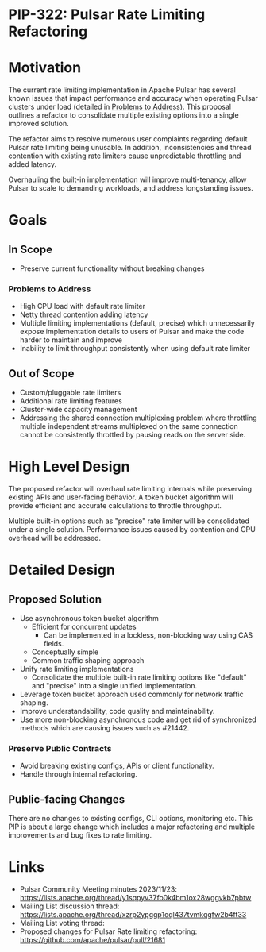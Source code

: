 # PIP-322: Pulsar Rate Limiting Refactoring

# Motivation

The current rate limiting implementation in Apache Pulsar has several known issues that impact performance and accuracy when operating Pulsar clusters under load (detailed in [Problems to Address](#problems-to-address)). This proposal outlines a refactor to consolidate multiple existing options into a single improved solution.

The refactor aims to resolve numerous user complaints regarding default Pulsar rate limiting being unusable. In addition, inconsistencies and thread contention with existing rate limiters cause unpredictable throttling and added latency.  

Overhauling the built-in implementation will improve multi-tenancy, allow Pulsar to scale to demanding workloads, and address longstanding issues.

# Goals

## In Scope

- Preserve current functionality without breaking changes

### Problems to Address  

- High CPU load with default rate limiter 
- Netty thread contention adding latency  
- Multiple limiting implementations (default, precise) which unnecessarily expose implementation details to users of Pulsar and make the code harder to maintain and improve
- Inability to limit throughput consistently when using default rate limiter

## Out of Scope

- Custom/pluggable rate limiters
- Additional rate limiting features
- Cluster-wide capacity management
- Addressing the shared connection multiplexing problem where throttling multiple independent streams multiplexed on the same connection cannot be consistently throttled by pausing reads on the server side.

# High Level Design

The proposed refactor will overhaul rate limiting internals while preserving existing APIs and user-facing behavior. A token bucket algorithm will provide efficient and accurate calculations to throttle throughput. 

Multiple built-in options such as "precise" rate limiter will be consolidated under a single solution. 
Performance issues caused by contention and CPU overhead will be addressed.

# Detailed Design

## Proposed Solution

- Use asynchronous token bucket algorithm
  - Efficient for concurrent updates
    - Can be implemented in a lockless, non-blocking way using CAS fields. 
  - Conceptually simple
  - Common traffic shaping approach   
- Unify rate limiting implementations
  - Consolidate the multiple built-in rate limiting options like "default" and "precise" into a single unified implementation.  
- Leverage token bucket approach used commonly for network traffic shaping.
- Improve understandability, code quality and maintainability. 
- Use more non-blocking asynchronous code and get rid of synchronized methods which are causing issues such as #21442.

### Preserve Public Contracts

- Avoid breaking existing configs, APIs or client functionality.
- Handle through internal refactoring.  

## Public-facing Changes

There are no changes to existing configs, CLI options, monitoring etc. 
This PIP is about a large change which includes a major refactoring and multiple improvements and bug fixes to rate limiting.

# Links

<!--
Updated afterwards
-->
* Pulsar Community Meeting minutes 2023/11/23: https://lists.apache.org/thread/y1sqpyv37fo0k4bm1ox28wggvkb7pbtw
* Mailing List discussion thread: https://lists.apache.org/thread/xzrp2ypggp1oql437tvmkqgfw2b4ft33
* Mailing List voting thread:
* Proposed changes for Pulsar Rate limiting refactoring: https://github.com/apache/pulsar/pull/21681